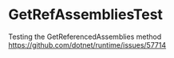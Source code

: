 # GetRefAssembliesTest
Testing the GetReferencedAssemblies method
https://github.com/dotnet/runtime/issues/57714
